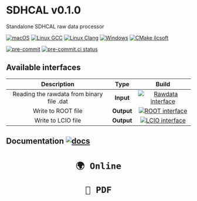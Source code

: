 # SDHCAL v0.1.0 #

Standalone SDHCAL raw data processor

[![macOS](https://github.com/SDHCAL/streamout/workflows/macOS/badge.svg)](https://github.com/SDHCAL/streamout/actions/workflows/macOS.yml)
[![Linux GCC](https://github.com/SDHCAL/streamout/workflows/Linux%20GCC/badge.svg)](https://github.com/SDHCAL/streamout/actions/workflows/Linux-gcc.yml)
[![Linux Clang](https://github.com/SDHCAL/streamout/workflows/Linux%20Clang/badge.svg)](https://github.com/SDHCAL/streamout/actions/workflows/Linux-clang.yml)
[![Windows](https://github.com/SDHCAL/streamout/workflows/Windows/badge.svg)](https://github.com/SDHCAL/streamout/actions/workflows/Windows.yml)
[![CMake ilcsoft](https://github.com/SDHCAL/streamout/actions/workflows/CMake-ilcsoft.yml/badge.svg)](https://github.com/SDHCAL/streamout/actions/workflows/CMake-ilcsoft.yml)

[![pre-commit](https://img.shields.io/badge/pre--commit-enabled-brightgreen?logo=pre-commit&logoColor=white)](https://github.com/pre-commit/pre-commit)
[![pre-commit.ci status](https://results.pre-commit.ci/badge/github/SDHCAL/streamout/main.svg)](https://results.pre-commit.ci/latest/github/SDHCAL/streamout/main)

## Available interfaces ##

|                Description                |    Type    |                                                                                           Build                                                                                            |
|:-----------------------------------------:|:----------:|:------------------------------------------------------------------------------------------------------------------------------------------------------------------------------------------:|
| Reading the rawdata from binary file .dat | **Input**  | [![Rawdata interface](https://github.com/SDHCAL/streamout/actions/workflows/Rawdata-interface.yml/badge.svg)](https://github.com/SDHCAL/streamout/actions/workflows/Rawdata-interface.yml) |
|            Write to ROOT file             | **Output** |     [![ROOT interface](https://github.com/SDHCAL/streamout/actions/workflows/ROOT-interface.yml/badge.svg)](https://github.com/SDHCAL/streamout/actions/workflows/ROOT-interface.yml)      |
|            Write to LCIO file             | **Output** |     [![LCIO interface](https://github.com/SDHCAL/streamout/actions/workflows/LCIO-interface.yml/badge.svg)](https://github.com/SDHCAL/streamout/actions/workflows/LCIO-interface.yml)      |

## Documentation [![docs](https://github.com/SDHCAL/streamout/actions/workflows/Docs.yml/badge.svg)](https://github.com/SDHCAL/streamout/actions/workflows/Docs.yml) ##

<h1 align="center">
  <a href="https://sdhcal.github.io/assets/projects/streamout/">

  ```markdown
  🌍 Online
  ```

  </a>
  <a href="https://sdhcal.github.io/assets/projects/streamout/streamout_Manual.pdf">

  ```markdown
  📖 PDF
  ```

  </a>
</h1>
